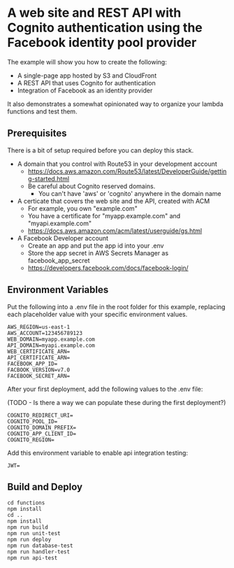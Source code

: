 # A web site and REST API with Cognito authentication using the Facebook identity pool provider

The example will show you how to create the following:

- A single-page app hosted by S3 and CloudFront
- A REST API that uses Cognito for authentication
- Integration of Facebook as an identity provider

It also demonstrates a somewhat opinionated way to organize your lambda functions and test them.

## Prerequisites

There is a bit of setup required before you can deploy this stack.

- A domain that you control with Route53 in your development account
    - https://docs.aws.amazon.com/Route53/latest/DeveloperGuide/getting-started.html
    - Be careful about Cognito reserved domains.
        - You can't have 'aws' or 'cognito' anywhere in the domain name
- A certicate that covers the web site and the API, created with ACM
    - For example, you own "example.com"
    - You have a certificate for "myapp.example.com" and "myapi.example.com"
    - https://docs.aws.amazon.com/acm/latest/userguide/gs.html
- A Facebook Developer account
    - Create an app and put the app id into your .env
    - Store the app secret in AWS Secrets Manager as facebook_app_secret
    - https://developers.facebook.com/docs/facebook-login/

## Environment Variables

Put the following into a .env file in the root folder for this example, replacing each placeholder value with your specific environment values.

```
AWS_REGION=us-east-1
AWS_ACCOUNT=123456789123
WEB_DOMAIN=myapp.example.com
API_DOMAIN=myapi.example.com
WEB_CERTIFICATE_ARN=
API_CERTIFICATE_ARN=
FACEBOOK_APP_ID=
FACBOOK_VERSION=v7.0
FACEBOOK_SECRET_ARN=
```

After your first deployment, add the following values to the .env file:

(TODO - Is there a way we can populate these during the first deployment?)

```
COGNITO_REDIRECT_URI=
COGNITO_POOL_ID=
COGNITO_DOMAIN_PREFIX=
COGNITO_APP_CLIENT_ID=
COGNITO_REGION=
```

Add this environment variable to enable api integration testing:

```
JWT=
```

## Build and Deploy

```
cd functions
npm install
cd ..
npm install
npm run build
npm run unit-test
npm run deploy
npm run database-test
npm run handler-test
npm run api-test
```
